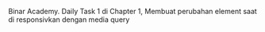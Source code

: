 Binar Academy. Daily Task 1 di Chapter 1, Membuat perubahan element saat di responsivkan dengan media query
